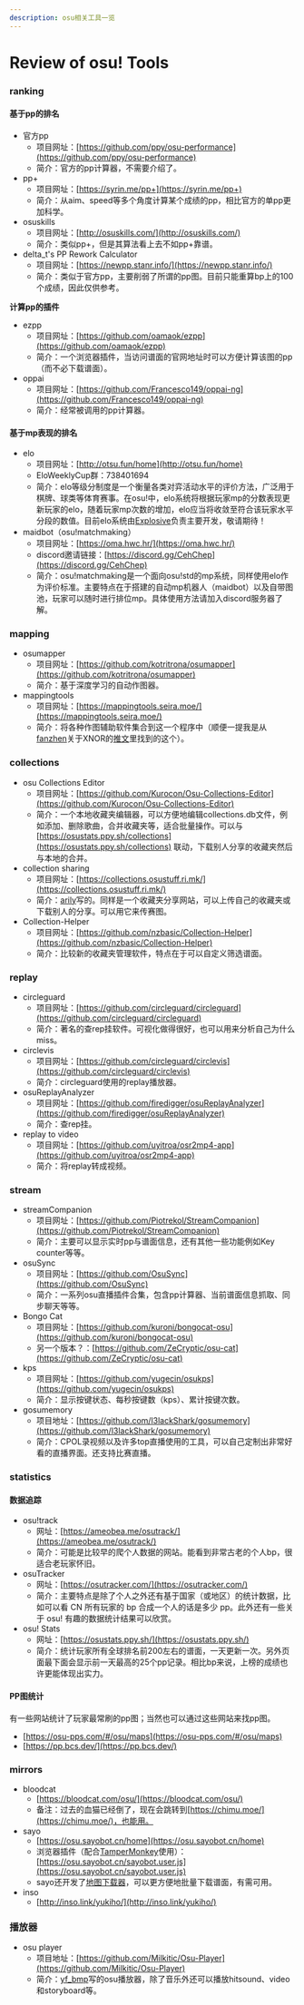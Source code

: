 ```yaml
---
description: osu相关工具一览
---
```


# Review of osu! Tools

### ranking

#### 基于pp的排名

* 官方pp
  * 项目网址：[https://github.com/ppy/osu-performance](https://github.com/ppy/osu-performance)
  * 简介：官方的pp计算器，不需要介绍了。
* pp+
  * 项目网址：[https://syrin.me/pp+](https://syrin.me/pp+)
  * 简介：从aim、speed等多个角度计算某个成绩的pp，相比官方的单pp更加科学。
* osuskills
  * 项目网址：[http://osuskills.com/](http://osuskills.com/)
  * 简介：类似pp+，但是其算法看上去不如pp+靠谱。
* delta\_t's PP Rework Calculator
  * 项目网址：[https://newpp.stanr.info/](https://newpp.stanr.info/)
  * 简介：类似于官方pp，主要削弱了所谓的pp图。目前只能重算bp上的100个成绩，因此仅供参考。

**计算pp的插件**

* ezpp
  * 项目网址：[https://github.com/oamaok/ezpp](https://github.com/oamaok/ezpp)
  * 简介：一个浏览器插件，当访问谱面的官网地址时可以方便计算该图的pp（而不必下载谱面）。
* oppai
  * 项目网址：[https://github.com/Francesco149/oppai-ng](https://github.com/Francesco149/oppai-ng)
  * 简介：经常被调用的pp计算器。

#### 基于mp表现的排名

* elo
  * 项目网址：[http://otsu.fun/home](http://otsu.fun/home)
  * EloWeeklyCup群：738401694
  * 简介：elo等级分制度是一个衡量各类对弈活动水平的评价方法，广泛用于棋牌、球类等体育赛事。在osu!中，elo系统将根据玩家mp的分数表现更新玩家的elo，随着玩家mp次数的增加，elo应当将收敛至符合该玩家水平分段的数值。目前elo系统由[Explosive](https://osu.ppy.sh/users/245276)负责主要开发，敬请期待！
* maidbot（osu!matchmaking）
  * 项目网址：[https://oma.hwc.hr/](https://oma.hwc.hr/)
  * discord邀请链接：[https://discord.gg/CehChep](https://discord.gg/CehChep)
  * 简介：osu!matchmaking是一个面向osu!std的mp系统，同样使用elo作为评价标准。主要特点在于搭建的自动mp机器人（maidbot）以及自带图池，玩家可以随时进行排位mp。具体使用方法请加入discord服务器了解。

### mapping

* osumapper
  * 项目网址：[https://github.com/kotritrona/osumapper](https://github.com/kotritrona/osumapper)
  * 简介：基于深度学习的自动作图器。
* mappingtools
  * 项目网址：[https://mappingtools.seira.moe/](https://mappingtools.seira.moe/)
  * 简介：将各种作图辅助软件集合到这一个程序中（顺便一提我是从[fanzhen](https://osu.ppy.sh/users/418699)关于XNOR的[推文](https://twitter.com/fanzhen0019/status/1297837187984064512?s=20)里找到的这个）。

### collections

* osu Collections Editor
  * 项目网址：[https://github.com/Kurocon/Osu-Collections-Editor](https://github.com/Kurocon/Osu-Collections-Editor)
  * 简介：一个本地收藏夹编辑器，可以方便地编辑collections.db文件，例如添加、删除歌曲，合并收藏夹等，适合批量操作。可以与 [https://osustats.ppy.sh/collections](https://osustats.ppy.sh/collections) 联动，下载别人分享的收藏夹然后与本地的合并。
* collection sharing
  * 项目网址：[https://collections.osustuff.ri.mk/](https://collections.osustuff.ri.mk/)
  * 简介：[arily](https://osu.ppy.sh/users/1123053)写的。同样是一个收藏夹分享网站，可以上传自己的收藏夹或下载别人的分享。可以用它来传赛图。
* Collection-Helper
  * 项目网址：[https://github.com/nzbasic/Collection-Helper](https://github.com/nzbasic/Collection-Helper)
  * 简介：比较新的收藏夹管理软件，特点在于可以自定义筛选谱面。

### replay

* circleguard
  * 项目网址：[https://github.com/circleguard/circleguard](https://github.com/circleguard/circleguard)
  * 简介：著名的查rep挂软件。可视化做得很好，也可以用来分析自己为什么miss。
* circlevis
  * 项目网址：[https://github.com/circleguard/circlevis](https://github.com/circleguard/circlevis)
  * 简介：circleguard使用的replay播放器。
* osuReplayAnalyzer
  * 项目网址：[https://github.com/firedigger/osuReplayAnalyzer](https://github.com/firedigger/osuReplayAnalyzer)
  * 简介：查rep挂。
* replay to video
  * 项目网址：[https://github.com/uyitroa/osr2mp4-app](https://github.com/uyitroa/osr2mp4-app)
  * 简介：将replay转成视频。

### stream

* streamCompanion
  * 项目网址：[https://github.com/Piotrekol/StreamCompanion](https://github.com/Piotrekol/StreamCompanion)
  * 简介：主要可以显示实时pp与谱面信息，还有其他一些功能例如Key counter等等。
* osuSync
  * 项目网址：[https://github.com/OsuSync](https://github.com/OsuSync)
  * 简介：一系列osu直播插件合集，包含pp计算器、当前谱面信息抓取、同步聊天等等。
* Bongo Cat
  * 项目网址：[https://github.com/kuroni/bongocat-osu](https://github.com/kuroni/bongocat-osu)
  * 另一个版本？：[https://github.com/ZeCryptic/osu-cat](https://github.com/ZeCryptic/osu-cat)
* kps
  * 项目网址：[https://github.com/yugecin/osukps](https://github.com/yugecin/osukps)
  * 简介：显示按键状态、每秒按键数（kps）、累计按键次数。
* gosumemory
  * 项目地址：[https://github.com/l3lackShark/gosumemory](https://github.com/l3lackShark/gosumemory)
  * 简介：CPOL录视频以及许多top直播使用的工具，可以自己定制出非常好看的直播界面。还支持比赛直播。

### statistics

#### 数据追踪

* osu!track
  * 网址：[https://ameobea.me/osutrack/](https://ameobea.me/osutrack/)
  * 简介：可能是比较早的爬个人数据的网站。能看到非常古老的个人bp，很适合老玩家怀旧。
* osuTracker
  * 网址：[https://osutracker.com/](https://osutracker.com/)
  * 简介：主要特点是除了个人之外还有基于国家（或地区）的统计数据，比如可以看 CN 所有玩家的 bp 合成一个人的话是多少 pp。此外还有一些关于 osu! 有趣的数据统计结果可以欣赏。
* osu! Stats
  * 网址：[https://osustats.ppy.sh/](https://osustats.ppy.sh/)
  * 简介：统计玩家所有全球排名前200左右的谱面，一天更新一次。另外页面最下面会显示前一天最高的25个pp记录。相比bp来说，上榜的成绩也许更能体现出实力。

#### PP图统计

有一些网站统计了玩家最常刷的pp图；当然也可以通过这些网站来找pp图。

* [https://osu-pps.com/#/osu/maps](https://osu-pps.com/#/osu/maps)
* [https://pp.bcs.dev/](https://pp.bcs.dev/)

### mirrors

* bloodcat
  * [https://bloodcat.com/osu/](https://bloodcat.com/osu/)
  * 备注：过去的血猫已经倒了，现在会跳转到[https://chimu.moe/](https://chimu.moe/)，也能用。
* sayo
  * [https://osu.sayobot.cn/home](https://osu.sayobot.cn/home)
  * 浏览器插件（配合[TamperMonkey](https://www.tampermonkey.net/)使用）：[https://osu.sayobot.cn/sayobot.user.js](https://osu.sayobot.cn/sayobot.user.js)
  * sayo还开发了[地图下载器](https://osu.sayobot.cn/download/)，可以更方便地批量下载谱面，有需可用。
* inso
  * [http://inso.link/yukiho/](http://inso.link/yukiho/)

### 播放器

* osu player
  * 项目地址：[https://github.com/Milkitic/Osu-Player](https://github.com/Milkitic/Osu-Player)
  * 简介：[yf_bmp](https://osu.ppy.sh/users/1243669)写的osu播放器，除了音乐外还可以播放hitsound、video和storyboard等。
